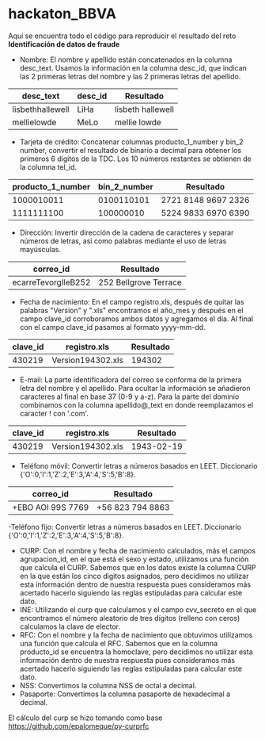 # hackaton_BBVA
Aquí se encuentra todo el código para reproducir el resultado del reto **Identificación de datos de fraude**

- Nombre: El nombre y apellido están concatenados en la columna desc_text. Usamos la información en la columna desc_id, que indican las 2 primeras letras del nombre y las 2 primeras letras del apellido.

 desc_text    |desc_id | Resultado
 -------------|--------|------------
 lisbethhallewell | LiHa	 | lisbeth hallewell
 mellielowde | MeLo	 | mellie lowde
 
- Tarjeta de crédito:	Concatenar columnas producto_1_number y bin_2 number, convertir el resultado de binario a decimal para obtener los primeros 6 dígitos de la TDC. Los 10 números restantes se obtienen de la columna tel_id.

producto_1_number |bin_2_number | Resultado
 -------------|--------|------------
  1000010011 | 0100110101	 |2721 8148 9697 2326
  1111111100 | 100000010	 |5224 9833 6970 6390


- Dirección:	Invertir dirección de la cadena de caracteres y separar números de letras, así como palabras mediante el uso de letras mayúsculas.

correo_id| Resultado
---------|---------
ecarreTevorglleB252 |252 Bellgrove Terrace

- Fecha de nacimiento:	En el campo registro.xls, después de quitar las palabras "Version" y ".xls" encontramos el año_mes y después  en el campo clave_id corroboramos ambos datos y agregamos el día. Al final con el campo clave_id pasamos al formato yyyy-mm-dd. 


clave_id| registro.xls| Resultado
---------|------------|-------
430219|Version194302.xls |194302

- E-mail:	La parte identificadora del correo se conforma de la primera letra del nombre y el apellido. Para ocultar la información se añadieron caracteres al final en base 37 (0-9 y a-z). Para la parte del dominio combinamos con la columna apellido@_text en donde reemplazamos el caracter ! con '.com'. 

clave_id| registro.xls| Resultado
---------|------------|-------
430219|Version194302.xls |1943-02-19

- Teléfono móvil:	Convertir letras a números basados en LEET. Diccionario {'O':0,'I':1,'Z':2,'E':3,'A':4,'S':5,'B':8}.

correo_id| Resultado
---------|---------
 +EBO AOl 99S 7769   |+56 823 794 8863

-Teléfono fijo:	Convertir letras a números basados en LEET. Diccionario {'O':0,'I':1,'Z':2,'E':3,'A':4,'S':5,'B':8}.
- CURP:	Con el nombre y fecha de nacimiento calculados, más el campos agrupacion_id, en el que está el sexo y estado, utilizamos una función que calcula el CURP. Sabemos que en los datos existe la columna CURP en la que están los cinco digitos asignados, pero decidimos no utilizar esta información dentro de nuestra respuesta pues consideramos más acertado hacerlo siguiendo las reglas estipuladas para calcular este dato.
- INE:	Utilizando el curp que calculamos y el campo cvv_secreto en el que encontramos el número aleatorio de tres dígitos (relleno con ceros) calculamos la clave de elector. 
- RFC:	Con el nombre y la fecha de nacimiento que obtuvimos utilizamos una función que calcula el RFC. Sabemos que en la columna producto_id se encuentra la homoclave, pero decidimos no utilizar esta información dentro de nuestra respuesta pues consideramos más acertado hacerlo siguiendo las reglas estipuladas para calcular este dato.
- NSS:	Convertimos la columna NSS de octal a decimal.
- Pasaporte:	Convertimos la columna pasaporte de hexadecimal a decimal. 

El cálculo del curp se hizo tomando como base https://github.com/epalomeque/py-curprfc
